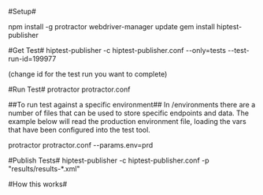 #Setup#

npm install -g protractor
webdriver-manager update
gem install hiptest-publisher

#Get Test#
hiptest-publisher -c hiptest-publisher.conf --only=tests --test-run-id=199977

(change id for the test run you want to complete)

#Run Test#
protractor protractor.conf

##To run test against a specific environment##
In /environments there are a number of files that can be used to store specific endpoints and data. The example below will read the production environment file, loading the vars that have been configured into the test tool.

protractor protractor.conf --params.env=prd

#Publish Tests#
hiptest-publisher -c hiptest-publisher.conf -p "results/results-*.xml"

#How this works#
